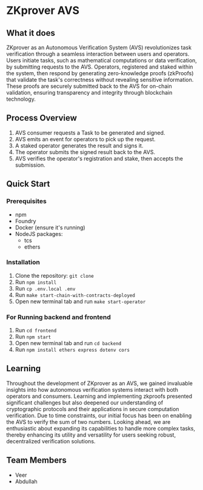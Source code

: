 # ZKprover AVS

## What it does

ZKprover as an Autonomous Verification System (AVS) revolutionizes task verification through a seamless interaction between users and operators. Users initiate tasks, such as mathematical computations or data verification, by submitting requests to the AVS. Operators, registered and staked within the system, then respond by generating zero-knowledge proofs (zkProofs) that validate the task's correctness without revealing sensitive information. These proofs are securely submitted back to the AVS for on-chain validation, ensuring transparency and integrity through blockchain technology.

## Process Overview

1. AVS consumer requests a Task to be generated and signed.
2. AVS emits an event for operators to pick up the request.
3. A staked operator generates the result and signs it.
4. The operator submits the signed result back to the AVS.
5. AVS verifies the operator's registration and stake, then accepts the submission.

## Quick Start

### Prerequisites

- npm
- Foundry
- Docker (ensure it's running)
- NodeJS packages:
  - tcs
  - ethers

### Installation

1. Clone the repository: `git clone `
2. Run `npm install`
3. Run `cp .env.local .env`
4. Run `make start-chain-with-contracts-deployed`
5. Open new terminal tab and run `make start-operator`

### For Running backend and frontend

1. Run `cd frontend`
2. Run `npm start`
3. Open new terminal tab and run `cd backend`
4. Run `npm install ethers express dotenv cors`

## Learning
Throughout the development of ZKprover as an AVS, we gained invaluable insights into how autonomous verification systems interact with both operators and consumers. Learning and implementing zkproofs presented significant challenges but also deepened our understanding of cryptographic protocols and their applications in secure computation verification. Due to time constraints, our initial focus has been on enabling the AVS to verify the sum of two numbers. Looking ahead, we are enthusiastic about expanding its capabilities to handle more complex tasks, thereby enhancing its utility and versatility for users seeking robust, decentralized verification solutions.

## Team Members

- Veer
- Abdullah


